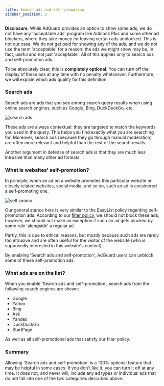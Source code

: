 ```yaml
---
title: Search ads and self-promotion
sidebar_position: 3
---
```


**Disclosure.** While AdGuard provides an option to show some ads, we do not have any 'acceptable ads' program like Adblock Plus and some other ad blockers, where they take money for leaving certain ads unblocked. This is not our case. We do not get paid for showing any of the ads, and we do not use the term 'acceptable' for a reason: the ads we might show may be, in fact, useful and not just 'acceptable'. All of this applies only to search ads and self-promotion ads.

To be absolutely clear, this is **completely optional**. You can turn off the display of these ads at any time with no penalty whatsoever. Furthermore, we will explain which ads qualify for this definition.

### Search ads

Search ads are ads that you see among search query results when using online search engines, such as Google, Bing, DuckDuckGo, etc.

![search ads](https://user-images.githubusercontent.com/28726429/27697369-b3d2556e-5cfc-11e7-9203-3c95a7de7c28.png)

These ads are always contextual: they are targeted to match the keywords you used in the query. This helps you find exactly what you are searching for. Moreover, search ads (because they go through manual moderation) are often more relevant and helpful than the rest of the search results.

Another argument in defense of search ads is that they are much less intrusive than many other ad formats.

### What is websites' self-promotion?

In principle, when an ad on a website promotes this particular website or closely related websites, social media, and so on, such an ad is considered a self-promoting one.

![self-promo](https://user-images.githubusercontent.com/8577533/27700604-c9b6f330-5d06-11e7-8ac9-1a9120f720c8.png)

Our general stance here is very similar to the EasyList policy regarding self-promotion ads. According to our [filter policy](filter-policy), we should not block these ads; however, we should not make an exception if such an ad gets blocked by some rule 'alongside' a regular ad.

Partly, this is due to ethical reasons, but mostly because such ads are rarely too intrusive and are often useful for the visitor of the website (who is supposedly interested in this website's content).

By enabling 'Search ads and self-promotion', AdGuard users can unblock some of these self-promotion ads.

### What ads are on the list?

When you enable 'Search ads and self-promotion', search ads from the following search engines are shown:

* Google
* Yahoo
* Bing
* Ask
* Yandex
* DuckDuckGo
* StartPage

As well as all self-promotional ads that satisfy our filter policy.

### Summary

Allowing 'Search ads and self-promotion' is a 100% optional feature that may be helpful in some cases. If you don't like it, you can turn it off at any time. It does not, and never will, include any ad types or individual ads that do not fall into one of the two categories described above.